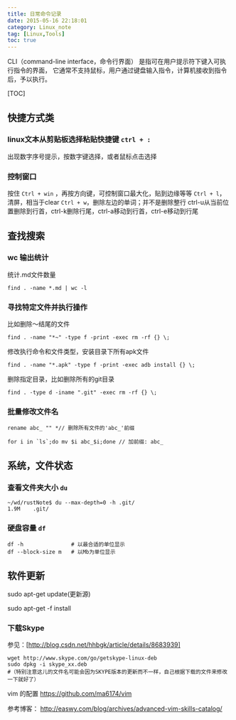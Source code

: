 ```yaml
---
title: 日常命令记录
date: 2015-05-16 22:18:01
category: Linux_note
tag: [Linux,Tools]
toc: true
---
```

CLI（command-line interface，命令行界面）
是指可在用户提示符下键入可执行指令的界面，
它通常不支持鼠标，用户通过键盘输入指令，计算机接收到指令后，予以执行。

[TOC]

## 快捷方式类
### linux文本从剪贴板选择粘贴快捷键  `ctrl + :`
出现数字序号提示，按数字键选择，或者鼠标点击选择

### 控制窗口
按住 `Ctrl + win` ，再按方向键，可控制窗口最大化，贴到边缘等等
`Ctrl + l`，清屏，相当于clear
`Ctrl + w`，删除左边的单词；并不是删除整行
ctrl-u从当前位置删除到行首，ctrl-k删除行尾，ctrl-a移动到行首，ctrl-e移动到行尾

## 查找搜索

### wc 输出统计
统计.md文件数量
```
find . -name *.md | wc -l
```
### 寻找特定文件并执行操作
比如删除～结尾的文件
```
find . -name "*~" -type f -print -exec rm -rf {} \;
```

修改执行命令和文件类型，安装目录下所有apk文件
```
find . -name "*.apk" -type f -print -exec adb install {} \;
```

删除指定目录，比如删除所有的git目录
```
find . -type d -iname ".git" -exec rm -rf {} \;
```

### 批量修改文件名

```
rename abc_ "" *// 删除所有文件的'abc_'前缀

for i in `ls`;do mv $i abc_$i;done // 加前缀: abc_
```

## 系统，文件状态
### 查看文件夹大小 `du`
```
~/wd/rustNote$ du --max-depth=0 -h .git/
1.9M	.git/
```
### 硬盘容量 `df`
```
df -h               # 以最合适的单位显示
df --block-size m   # 以Mb为单位显示
```

## 软件更新
sudo apt-get update(更新源)

sudo apt-get -f install

### 下载Skype
参见：[http://blog.csdn.net/hhbgk/article/details/8683939]
```
wget http://www.skype.com/go/getskype-linux-deb
sudo dpkg -i skype_xx.deb
#（特别注意这儿的文件名可能会因为SKYPE版本的更新而不一样，自己根据下载的文件来修改一下就好了）
```

vim 的配置
https://github.com/ma6174/vim

参考博客： http://easwy.com/blog/archives/advanced-vim-skills-catalog/
